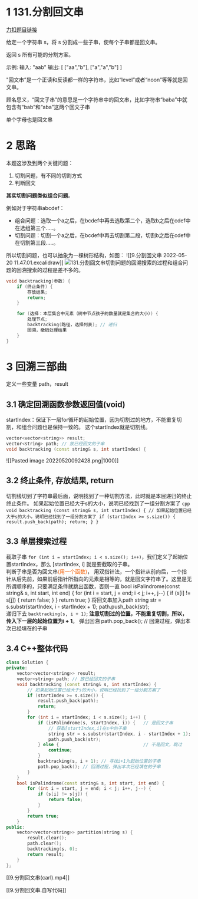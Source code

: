 
# 1 131.分割回文串

[力扣题目链接](https://leetcode-cn.com/problems/palindrome-partitioning/)

给定一个字符串 s，将 s 分割成一些子串，使每个子串都是回文串。

返回 s 所有可能的分割方案。

示例: 输入: "aab" 输出: [ ["aa","b"], ["a","a","b"] ]

"回文串”是一个正读和反读都一样的字符串，比如“level”或者“noon”等等就是回文串。

顾名思义，“回文子串”的意思是一个字符串中的回文串，比如字符串“baba”中就包含有“bab”和“aba”这两个回文子串

单个字母也是回文串


# 2 思路
本题这涉及到两个关键问题：

1.  切割问题，有不同的切割方式
2.  判断回文

**其实切割问题类似组合问题**。

例如对于字符串abcdef：

-   组合问题：选取一个a之后，在bcdef中再去选取第二个，选取b之后在cdef中在选组第三个.....。
-   切割问题：切割一个a之后，在bcdef中再去切割第二段，切割b之后在cdef中在切割第三段.....。

所以切割问题，也可以抽象为一棵树形结构，如图：
![[9.分割回文串 2022-05-20 11.47.01.excalidraw]]
![131.分割回文串](https://code-thinking.cdn.bcebos.com/pics/131.%E5%88%86%E5%89%B2%E5%9B%9E%E6%96%87%E4%B8%B2.jpg)切割问题的回溯搜索的过程和组合问题的回溯搜索的过程是差不多的。


```cpp
void backtracking(参数) {
    if (终止条件) {
        存放结果;
        return;
    }

    for (选择：本层集合中元素（树中节点孩子的数量就是集合的大小）) {
        处理节点;
        backtracking(路径，选择列表); // 递归
        回溯，撤销处理结果
    }
}
```
# 3 回溯三部曲

定义一些变量
path，result
## 3.1 确定回溯函数参数返回值(void)
startIndex：保证下一层for循环的起始位置，因为切割过的地方，不能重复切割，和组合问题也是保持一致的。
	这个startIndex就是切割线。
```cpp
vector<vector<string>> result;
vector<string> path; // 放已经回文的子串
void backtracking (const string& s, int startIndex) {
```
![[Pasted image 20220520092428.png|1000]]

## 3.2 终止条件, 存放结果, return
切割线切到了字符串最后面，说明找到了一种切割方法，此时就是本层递归的终止终止条件。
	如果起始位置已经大于s的大小，说明已经找到了一组分割方案了
	```cpp
	void backtracking (const string& s, int startIndex) {
	    // 如果起始位置已经大于s的大小，说明已经找到了一组分割方案了
	    if (startIndex >= s.size()) {
	        result.push_back(path);
	        return;
	    }
	}
	```
## 3.3 单层搜索过程

截取子串
	`for (int i = startIndex; i < s.size(); i++)`，我们定义了起始位置startIndex，那么 [startIndex, i] 就是要截取的子串。	
判断子串是否为回文串<font color=#F36208>(用一个函数)</font>，
	用双指针法，一个指针从前向后，一个指针从后先前，如果前后指针所指向的元素是相等的，就是回文字符串了。这里是无所谓顺序的，只要满足条件就跳出函数，否则一直
		bool isPalindrome(const string& s, int start, int end) {
	        for (int i = start, j = end; i < j; i++, j--) {
	            if (s[i] != s[j]) {
	                return false;
	            }
	        }
	        return true;
		}
将回文串加入path
	string str = s.substr(startIndex, i - startIndex + 1);
	                path.push_back(str);	
递归下去
	`backtracking(s, i + 1)`; 
	**注意切割过的位置，不能重复切割，所以，传入下一层的起始位置为i + 1**。
弹出回溯
	path.pop_back(); // 回溯过程，弹出本次已经填在的子串

## 3.4 C++整体代码
```cpp
class Solution {
private:
    vector<vector<string>> result;
    vector<string> path; // 放已经回文的子串
    void backtracking (const string& s, int startIndex) {
        // 如果起始位置已经大于s的大小，说明已经找到了一组分割方案了
        if (startIndex >= s.size()) {
            result.push_back(path);
            return;
        }
        for (int i = startIndex; i < s.size(); i++) {
            if (isPalindrome(s, startIndex, i)) {   // 是回文子串
                // 获取[startIndex,i]在s中的子串
                string str = s.substr(startIndex, i - startIndex + 1);
                path.push_back(str);
            } else {                                // 不是回文，跳过
                continue;
            }
            backtracking(s, i + 1); // 寻找i+1为起始位置的子串
            path.pop_back(); // 回溯过程，弹出本次已经填在的子串
        }
    }
    bool isPalindrome(const string& s, int start, int end) {
        for (int i = start, j = end; i < j; i++, j--) {
            if (s[i] != s[j]) {
                return false;
            }
        }
        return true;
    }
public:
    vector<vector<string>> partition(string s) {
        result.clear();
        path.clear();
        backtracking(s, 0);
        return result;
    }
};
```
[[9.分割回文串(carl).mp4]]

[[9.分割回文串.自写代码]]
